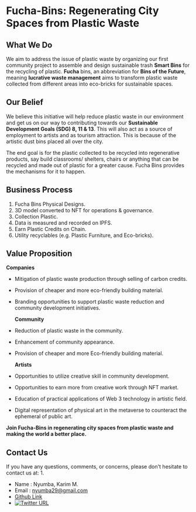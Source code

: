 # Fucha-Bins: Regenerating City Spaces from Plastic Waste

## What We Do

We aim to address the issue of plastic waste by organizing our first community project to assemble and design sustainable trash **Smart Bins** for the recycling of plastic. **Fucha** bins, an abbreviation for **Bins of the Future**, meaning **lucrative waste management** aims to transform plastic waste collected from different areas into eco-bricks for sustainable spaces. 

## Our Belief

We believe this initiative will help reduce plastic waste in our environment and get us on our way to contributing towards our **Sustainable Development Goals (SDG) 8, 11 & 13**. This will also act as a source of employment to artists and as tourism attraction. This is because of the artistic dust bins placed all over the city. 

The end goal is for the plastic collected to be recycled into regenerative products, say build classrooms/ shelters, chairs or anything that can be recycled and made out of plastic for a greater cause. Fucha Bins provides the mechanisms for it to happen.

## Business Process

1. Fucha Bins Physical Designs.
2. 3D model converted to NFT for operations & governance.
3. Collection Plastic.
4. Data is measured and recorded on IPFS.
5. Earn Plastic Credits on Chain.
6. Utility recyclables (e.g. Plastic Furniture, and Eco-bricks).

## Value Proposition
     
   **Companies**
* Mitigation of plastic waste production through selling of carbon credits.
* Provision of cheaper and more eco-friendly building material.
* Branding opportunities to support plastic waste reduction and community development initiatives.
     
    **Community**
* Reduction of plastic waste in the community.
* Enhancement of community appearance.
* Provision of cheaper and more Eco-friendly building material.
     
    **Artists**
* Opportunities to utilize creative skill in community development.
* Opportunities to earn more from creative work through NFT market.
* Education of practical applications of Web 3 technology in artistic field.
* Digital representation of physical art in the metaverse to counteract the ephemeral of public art.


**Join Fucha-Bins in regenerating city spaces from plastic waste and making the world a better place.**


## Contact Us

If you have any questions, comments, or concerns, please don't hesitate to contact us at:
1. 
- Name    : Nyumba, Karim M.
- Email   : <nyumba29@gmail.com>
- [Github Link](https://github.com/karimnyumba)
- [![Twitter URL](https://img.shields.io/twitter/url/https/twitter.com/karimnyumba.svg?style=social&label=Follow%20%40karimnyumba)](https://twitter.com/karimnyumba)



